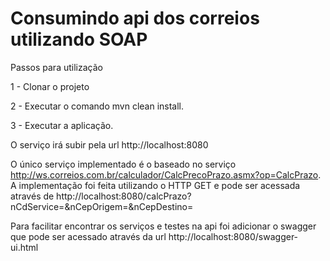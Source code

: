 # Consumindo api dos correios utilizando SOAP
Passos para utilização

1 - Clonar o projeto

2 - Executar o comando mvn clean install.

3 - Executar a aplicação.


O serviço irá subir pela url http://localhost:8080

O único serviço implementado é o baseado no serviço http://ws.correios.com.br/calculador/CalcPrecoPrazo.asmx?op=CalcPrazo.
A implementação foi feita utilizando o HTTP GET e pode ser acessada através de http://localhost:8080/calcPrazo?nCdService=<nCdService>&nCepOrigem=<nCepOrigem>&nCepDestino=<nCepDestino>

Para facilitar encontrar os serviços e testes na api foi adicionar o swagger que pode ser acessado através da url http://localhost:8080/swagger-ui.html